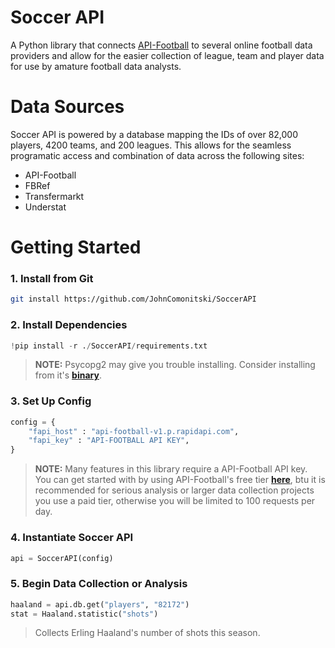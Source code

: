 
# Soccer API

A Python library that connects [API-Football](https://www.api-football.com/) to several online football data providers and allow for the easier collection of league, team and player data for use by amature football data analysts.

# Data Sources

Soccer API is powered by a database mapping the IDs of over 82,000 players, 4200 teams, and 200 leagues. This allows for the seamless programatic access and combination of data across the following sites: 
 - API-Football
 - FBRef
 - Transfermarkt
 - Understat

# Getting Started

### 1. Install from Git

```bash
git install https://github.com/JohnComonitski/SoccerAPI
```

### 2. Install Dependencies

```py
!pip install -r ./SoccerAPI/requirements.txt
```

> **NOTE:** Psycopg2 may give you trouble installing. Consider installing from it's **[binary](https://pypi.org/project/psycopg2-binary/)**.

### 3. Set Up Config

```py
config = {
    "fapi_host" : "api-football-v1.p.rapidapi.com",
    "fapi_key" : "API-FOOTBALL API KEY",
}
```

> **NOTE:** Many features in this library require a API-Football API key. You can get started with by using API-Football's free tier **[here](https://www.api-football.com/pricing)**, btu it is recommended for serious analysis or larger data collection projects you use a paid tier, otherwise you will be limited to 100 requests per day.

### 4. Instantiate Soccer API

```py
api = SoccerAPI(config)
```

### 5. Begin Data Collection or Analysis

```py
haaland = api.db.get("players", "82172")
stat = Haaland.statistic("shots")
```
> Collects Erling Haaland's number of shots this season.